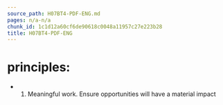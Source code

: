 ```yaml
---
source_path: H07BT4-PDF-ENG.md
pages: n/a-n/a
chunk_id: 1c1d12a60cf6de90618c0048a11957c27e223b28
title: H07BT4-PDF-ENG
---
```

# principles:

- 1. Meaningful work. Ensure opportunities will have a material impact
